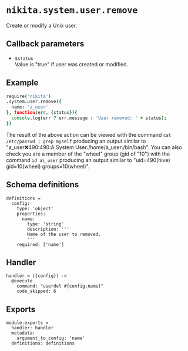 
# `nikita.system.user.remove`

Create or modify a Unix user.

## Callback parameters

* `$status`   
  Value is "true" if user was created or modified.

## Example

```coffee
require('nikita')
.system.user.remove({
  name: 'a_user'
}, function(err, {status}){
  console.log(err ? err.message : 'User removed: ' + status);
})
```

The result of the above action can be viewed with the command
`cat /etc/passwd | grep myself` producing an output similar to
"a\_user:x:490:490:A System User:/home/a\_user:/bin/bash". You can also check
you are a member of the "wheel" group (gid of "10") with the command
`id a\_user` producing an output similar to 
"uid=490(hive) gid=10(wheel) groups=10(wheel)".

## Schema definitions

    definitions =
      config:
        type: 'object'
        properties:
          name:
            type: 'string'
            description: '''
            Name of the user to removed.
            '''
        required: ['name']

## Handler

    handler = ({config}) ->
      @execute
        command: "userdel #{config.name}"
        code_skipped: 6

## Exports

    module.exports =
      handler: handler
      metadata:
        argument_to_config: 'name'
      definitions: definitions
